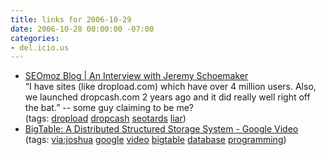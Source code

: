 ```yaml
---
title: links for 2006-10-29
date: 2006-10-28 00:00:00 -07:00
categories:
- del.icio.us
---
```


<ul class="delicious">
	<li>
		<div class="delicious-link"><a href="http://www.seomoz.org/blogdetail.php?ID=1483">SEOmoz Blog | An Interview with Jeremy Schoemaker</a></div>
		<div class="delicious-extended">“I have sites (like dropload.com) which have over 4 million users. Also, we launched dropcash.com 2 years ago and it did really well right off the bat.” -- some guy claiming to be me?</div>
		<div class="delicious-tags">(tags: <a href="http://del.icio.us/torrez/dropload">dropload</a> <a href="http://del.icio.us/torrez/dropcash">dropcash</a> <a href="http://del.icio.us/torrez/seotards">seotards</a> <a href="http://del.icio.us/torrez/liar">liar</a>)</div>
	</li>
	<li>
		<div class="delicious-link"><a href="http://video.google.com/videoplay?docid=7278544055668715642">BigTable: A Distributed Structured Storage System - Google Video</a></div>
		<div class="delicious-tags">(tags: <a href="http://del.icio.us/torrez/via:joshua">via:joshua</a> <a href="http://del.icio.us/torrez/google">google</a> <a href="http://del.icio.us/torrez/video">video</a> <a href="http://del.icio.us/torrez/bigtable">bigtable</a> <a href="http://del.icio.us/torrez/database">database</a> <a href="http://del.icio.us/torrez/programming">programming</a>)</div>
	</li>
</ul>
